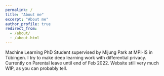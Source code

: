 ```yaml
---
permalink: /
title: "About me"
excerpt: "About me"
author_profile: true
redirect_from: 
  - /about/
  - /about.html
---
```


Machine Learning PhD Student supervised by Mijung Park at MPI-IS in Tübingen. I try to make deep learning work with differential privacy. Currently on Parental leave until end of Feb 2022. Website still very much WIP, as you can probably tell. 
